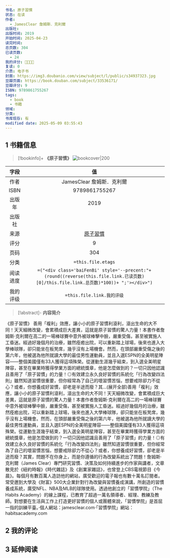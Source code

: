 ```yaml
---
书名: 原子習慣
状态: 在读
作者:
  - JamesClear 詹姆斯．克利爾
出版社: 
出版时间: 2019
开始时间: 2025-04-23
读完时间: 
总页数: 304
已读页数:
  - 24
我的评分: 🌟🌟🌟🌟
复读: 0
介质: 电子书
封面: https://img3.doubanio.com/view/subject/l/public/s34937323.jpg
豆瓣页面: https://book.douban.com/subject/33536171/
豆瓣评分: 9
ISBN: 9789861755267
tags:
  - book
  - 书籍
领域: 
分类: 
书库现存: 有
modified date: 2025-05-09 03:55:43
---
```

## 1 书籍信息

> [!bookinfo]+ **《原子習慣》**
> ![bookcover|200](https://img3.doubanio.com/view/subject/l/public/s34937323.jpg)
>
|  字段  |                                                               值                                                                |
| :--: | :----------------------------------------------------------------------------------------------------------------------------: |
|  作者  |      JamesClear 詹姆斯．克利爾                                                           |
| ISBN |                                                            9789861755267                                                            |
| 出版年  |                                                       2019                                                        |
| 出版社  |                                                                                                                   |
|  来源  |                                                      [原子習慣](https://book.douban.com/subject/33536171/)                                                      |
|  评分  |                                                           9                                                            |
|  页码  |                                                         304                                                          |
|  分类  |                                                       `=this.file.etags`                                                       |
| 阅读进度 | `=("<div class='baiFenBi' style='--precent:"+ (round((reverse(this.file.link.已读页数)[0]/this.file.link.总页数)*100))+ ";'></div>")` |
| 我的评级 |                                                     `=this.file.link.我的评级`                                                     |


> [!abstract]- **内容简介**
>
《原子習慣》
善用「複利」效應，讓小小的原子習慣利滾利，滾出生命的大不同！天天細微改變，會累積成巨大差異，這就是原子習慣的驚人力量！本書作者詹姆斯‧克利爾在高二的一場棒球賽中意外被球棒擊中臉，嚴重受傷，甚至被實施人工昏迷。經過好幾個月的治療，雖然痊癒出院，可以重新踏上球場，後來也進入大學棒球隊，卻只能坐在板凳席，幾乎沒有上場機會。然而，在頭部嚴重受傷之後的第六年，他被選為他所就讀大學的最佳男性運動員，並且入選ESPN的全美明星陣容——整個美國僅有33人獲得這項殊榮。從運動生涯幾乎結束，到入選全美明星陣容，甚至在畢業時獲得學業方面的總統獎章，他是怎麼做到的？一切只因他認識且善用了「原子習慣」的力量！◎有效建立永久良好習慣的系統化「行為改變四法則」雖然知道習慣很重要，但你經常為了自己的壞習慣苦惱，想要戒除卻力不從心？或者，你想養成好習慣，卻老是半途而廢？其...(展开全部)善用「複利」效應，讓小小的原子習慣利滾利，滾出生命的大不同！天天細微改變，會累積成巨大差異，這就是原子習慣的驚人力量！本書作者詹姆斯‧克利爾在高二的一場棒球賽中意外被球棒擊中臉，嚴重受傷，甚至被實施人工昏迷。經過好幾個月的治療，雖然痊癒出院，可以重新踏上球場，後來也進入大學棒球隊，卻只能坐在板凳席，幾乎沒有上場機會。然而，在頭部嚴重受傷之後的第六年，他被選為他所就讀大學的最佳男性運動員，並且入選ESPN的全美明星陣容——整個美國僅有33人獲得這項殊榮。從運動生涯幾乎結束，到入選全美明星陣容，甚至在畢業時獲得學業方面的總統獎章，他是怎麼做到的？一切只因他認識且善用了「原子習慣」的力量！◎有效建立永久良好習慣的系統化「行為改變四法則」雖然知道習慣很重要，但你經常為了自己的壞習慣苦惱，想要戒除卻力不從心？或者，你想養成好習慣，卻老是半途而廢？其實，問題不在你身上，而是你遵循的行為改變系統出了問題！詹姆斯‧克利爾（James Clear）專門研究習慣、決策及如何持續進步的作家與講者，文章散見於《紐約時報》《時代雜誌》及《創業家雜誌》，也曾登上CBS電視節目《今晨》。每個月有數百萬人造訪他的網站，廣受歡迎的電子報也有數十萬名訂閱者。常受邀到大學及《財富》500大企業針對行為改變與習慣養成演講，所創造的習慣養成系統，廣受NFL、NBA及MLB的球隊使用。透過他創立的「習慣學院」（The Habits Academy）的線上課程，已教育了超過一萬名領導者、經理、教練及教師。對想要在生活與工作上打造更好習慣的個人或團體來說，「習慣學院」是首屈一指的訓練平臺。‧個人網站：jamesclear.com‧「習慣學院」網站：habitsacademy.com


## 2 我的评论

## 3 延伸阅读

